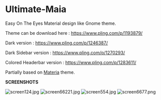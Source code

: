 # Ultimate-Maia
Easy On The Eyes Material design like Gnome theme.

Theme can be download here : https://www.pling.com/p/1193879/

Dark version : https://www.pling.com/p/1246387/

Dark Sidebar version : https://www.pling.com/p/1270293/

Colored Headerbar version : https://www.pling.com/p/1283611/

Partially based on <a href="https://github.com/nana-4/materia-theme">Materia</a> theme.
 

<b>SCREENSHOTS</b>

<img src="https://www.cjoint.com/doc/19_11/IKDjgDzL7lR_screen124.jpg" alt="screen124.jpg" border="0" />

<img src="https://www.cjoint.com/doc/19_12/ILgjnKoTnqA_screen66221.jpg" alt="screen66221.jpg" border="0" />

<img src="https://www.cjoint.com/doc/19_12/ILgjcNdEs4A_screen554.jpg" alt="screen554.jpg" border="0" />

<img src="https://www.cjoint.com/doc/19_12/ILgjeNI5QdA_screen6677.png" alt="screen6677.png" border="0" />




